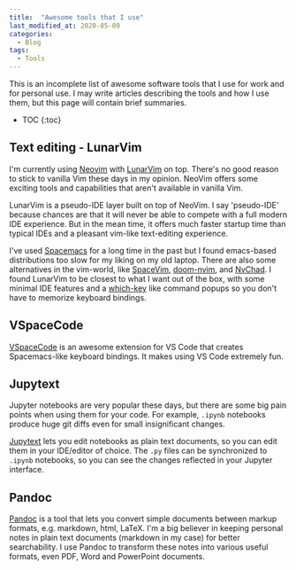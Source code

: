 ```yaml
---
title:  "Awesome tools that I use"
last_modified_at: 2020-05-09
categories:
  - Blog
tags:
  - Tools
---
```


This is an incomplete list of awesome software tools that I use for work and for personal use.
I may write articles describing the tools and how I use them, but this page will contain brief summaries.

* TOC
{:toc}



## Text editing - LunarVim
I'm currently using [Neovim](https://neovim.io/) with [LunarVim](https://github.com/LunarVim/LunarVim) on top. 
There's no good reason to stick to vanilla Vim these days in my opinion.
NeoVim offers some exciting tools and capabilities that aren't available in vanilla Vim.

LunarVim is a pseudo-IDE layer built on top of NeoVim.
I say 'pseudo-IDE' because chances are that it will never be able to compete with a full modern IDE experience.
But in the mean time, it offers much faster startup time than typical IDEs and a pleasant vim-like text-editing experience.

I've used [Spacemacs](https://www.spacemacs.org/) for a long time in the past but I found emacs-based distributions too slow for my liking on my old laptop.
There are also some alternatives in the vim-world, like [SpaceVim](https://spacevim.org/), [doom-nvim](https://github.com/NTBBloodbath/doom-nvim/), and [NvChad](https://github.com/NvChad/NvChad).
I found LunarVim to be closest to what I want out of the box, with some minimal IDE features and a [which-key](https://github.com/justbur/emacs-which-key) like command popups so you don't have to memorize keyboard bindings.

## VSpaceCode
[VSpaceCode](https://vspacecode.github.io/) is an awesome extension for VS Code that creates Spacemacs-like keyboard bindings.
It makes using VS Code extremely fun.

## Jupytext
Jupyter notebooks are very popular these days, but there are some big pain points when using them for your code.
For example, `.ipynb` notebooks produce huge git diffs even for small insignificant changes.

[Jupytext](https://jupytext.readthedocs.io/en/latest/index.html) lets you edit notebooks as plain text documents, so you can edit them in your IDE/editor of choice.
The `.py` files can be synchronized to `.ipynb` notebooks, so you can see the changes reflected in your Jupyter interface.

## Pandoc
[Pandoc](https://pandoc.org/) is a tool that lets you convert simple documents between markup formats, e.g. markdown, html, LaTeX.
I'm a big believer in keeping personal notes in plain text documents (markdown in my case) for better searchability.
I use Pandoc to transform these notes into various useful formats, even PDF, Word and PowerPoint documents.